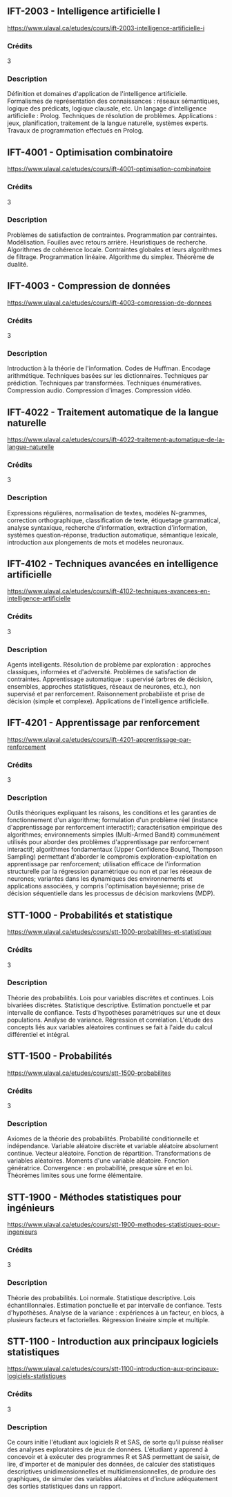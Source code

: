 ## IFT-2003 - Intelligence artificielle I
https://www.ulaval.ca/etudes/cours/ift-2003-intelligence-artificielle-i

### Crédits
3

### Description
Définition et domaines d'application de l'intelligence artificielle. Formalismes de représentation des connaissances : réseaux sémantiques, logique des prédicats, logique clausale, etc. Un langage d'intelligence artificielle : Prolog. Techniques de résolution de problèmes. Applications : jeux, planification, traitement de la langue naturelle, systèmes experts. Travaux de programmation effectués en Prolog.


## IFT-4001 - Optimisation combinatoire
https://www.ulaval.ca/etudes/cours/ift-4001-optimisation-combinatoire

### Crédits
3

### Description
Problèmes de satisfaction de contraintes. Programmation par contraintes. Modélisation. Fouilles avec retours arrière. Heuristiques de recherche. Algorithmes de cohérence locale. Contraintes globales et leurs algorithmes de filtrage. Programmation linéaire. Algorithme du simplex. Théorème de dualité.


## IFT-4003 - Compression de données
https://www.ulaval.ca/etudes/cours/ift-4003-compression-de-donnees

### Crédits
3

### Description
Introduction à la théorie de l'information. Codes de Huffman. Encodage arithmétique. Techniques basées sur les dictionnaires. Techniques par prédiction. Techniques par transformées. Techniques énumératives. Compression audio. Compression d'images. Compression vidéo.


## IFT-4022 - Traitement automatique de la langue naturelle
https://www.ulaval.ca/etudes/cours/ift-4022-traitement-automatique-de-la-langue-naturelle

### Crédits
3

### Description
Expressions régulières, normalisation de textes, modèles N-grammes, correction orthographique, classification de texte, étiquetage grammatical, analyse syntaxique, recherche d'information, extraction d'information, systèmes question-réponse, traduction automatique, sémantique lexicale, introduction aux plongements de mots et modèles neuronaux.


## IFT-4102 - Techniques avancées en intelligence artificielle
https://www.ulaval.ca/etudes/cours/ift-4102-techniques-avancees-en-intelligence-artificielle

### Crédits
3

### Description
Agents intelligents. Résolution de problème par exploration : approches classiques, informées et d'adversité. Problèmes de satisfaction de contraintes. Apprentissage automatique : supervisé (arbres de décision, ensembles, approches statistiques, réseaux de neurones, etc.), non supervisé et par renforcement. Raisonnement probabiliste et prise de décision (simple et complexe). Applications de l'intelligence artificielle.


## IFT-4201 - Apprentissage par renforcement
https://www.ulaval.ca/etudes/cours/ift-4201-apprentissage-par-renforcement

### Crédits
3

### Description
Outils théoriques expliquant les raisons, les conditions et les garanties de fonctionnement d'un algorithme; formulation d'un problème réel (instance d'apprentissage par renforcement interactif); caractérisation empirique des algorithmes; environnements simples (Multi-Armed Bandit) communément utilisés pour aborder des problèmes d'apprentissage par renforcement interactif; algorithmes fondamentaux (Upper Confidence Bound, Thompson Sampling) permettant d'aborder le compromis exploration-exploitation en apprentissage par renforcement; utilisation efficace de l'information structurelle par la régression paramétrique ou non et par les réseaux de neurones; variantes dans les dynamiques des environnements et applications associées, y compris l'optimisation bayésienne; prise de décision séquentielle dans les processus de décision markoviens (MDP).


## STT-1000 - Probabilités et statistique
https://www.ulaval.ca/etudes/cours/stt-1000-probabilites-et-statistique

### Crédits
3

### Description
Théorie des probabilités. Lois pour variables discrètes et continues. Lois bivariées discrètes. Statistique descriptive. Estimation ponctuelle et par intervalle de confiance. Tests d'hypothèses paramétriques sur une et deux populations. Analyse de variance. Régression et corrélation. L'étude des concepts liés aux variables aléatoires continues se fait à l'aide du calcul différentiel et intégral.


## STT-1500 - Probabilités
https://www.ulaval.ca/etudes/cours/stt-1500-probabilites

### Crédits
3

### Description
Axiomes de la théorie des probabilités. Probabilité conditionnelle et indépendance. Variable aléatoire discrète et variable aléatoire absolument continue. Vecteur aléatoire. Fonction de répartition. Transformations de variables aléatoires. Moments d'une variable aléatoire. Fonction génératrice. Convergence : en probabilité, presque sûre et en loi. Théorèmes limites sous une forme élémentaire.


## STT-1900 - Méthodes statistiques pour ingénieurs
https://www.ulaval.ca/etudes/cours/stt-1900-methodes-statistiques-pour-ingenieurs

### Crédits
3

### Description
Théorie des probabilités. Loi normale. Statistique descriptive. Lois échantillonnales. Estimation ponctuelle et par intervalle de confiance. Tests d'hypothèses. Analyse de la variance : expériences à un facteur, en blocs, à plusieurs facteurs et factorielles. Régression linéaire simple et multiple.


## STT-1100 - Introduction aux principaux logiciels statistiques
https://www.ulaval.ca/etudes/cours/stt-1100-introduction-aux-principaux-logiciels-statistiques

### Crédits
3

### Description
Ce cours initie l'étudiant aux logiciels R et SAS, de sorte qu’il puisse réaliser des analyses exploratoires de jeux de données. L'étudiant y apprend à concevoir et à exécuter des programmes R et SAS permettant de saisir, de lire, d’importer et de manipuler des données, de calculer des statistiques descriptives unidimensionnelles et multidimensionnelles, de produire des graphiques, de simuler des variables aléatoires et d’inclure adéquatement des sorties statistiques dans un rapport.

